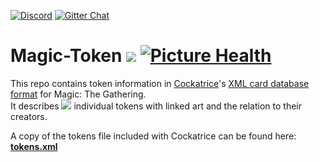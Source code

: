 [![Discord](https://img.shields.io/discord/314987288398659595?label=Discord&logo=discord&logoColor=white)](https://discord.gg/3Z9yzmA) [![Gitter Chat](https://img.shields.io/gitter/room/Cockatrice/Magic-Spoiler)](https://gitter.im/Cockatrice/Magic-Spoiler)

Magic-Token [![](https://img.shields.io/badge/dynamic/xml.svg?label=version&url=https%3A%2F%2Fraw.githubusercontent.com%2FCockatrice%2FMagic-Token%2Fmaster%2Ftokens.xml&query=%2F%2FsourceVersion)](https://github.com/Cockatrice/Magic-Token/blob/master/tokens.xml) [![Picture Health](https://github.com/Cockatrice/Magic-Token/actions/workflows/check_links.yml/badge.svg?branch=master)](https://github.com/Cockatrice/Magic-Token/actions/workflows/check_links.yml?query=branch%3Amaster)
=================

This repo contains token information in [Cockatrice](https://github.com/cockatrice/cockatrice)'s [XML card database format](https://github.com/Cockatrice/Cockatrice/wiki/Custom-Cards-&-Sets#to-add-your-own-custom-cards-follow-these-steps) for Magic: The Gathering.<br />
It describes [![](https://img.shields.io/badge/dynamic/xml.svg?label=&colorB=white&url=https%3A%2F%2Fraw.githubusercontent.com%2FCockatrice%2FMagic-Token%2Fmaster%2Ftokens.xml&query=count(%2F%2Fcard))](https://github.com/Cockatrice/Magic-Token/blob/master/tokens.xml) individual tokens with linked art and the relation to their creators.

A copy of the tokens file included with Cockatrice can be found here: [**tokens.xml**](https://raw.githubusercontent.com/Cockatrice/Magic-Token/master/tokens.xml)
